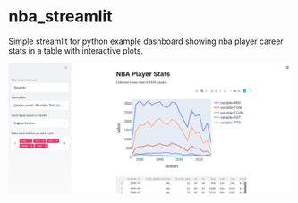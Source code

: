# nba_streamlit
Simple streamlit for python example dashboard showing nba player career stats in a table with interactive plots. 

![screenshot](https://github.com/kjul/nba_streamlit/blob/master/screenshot.jpeg)
